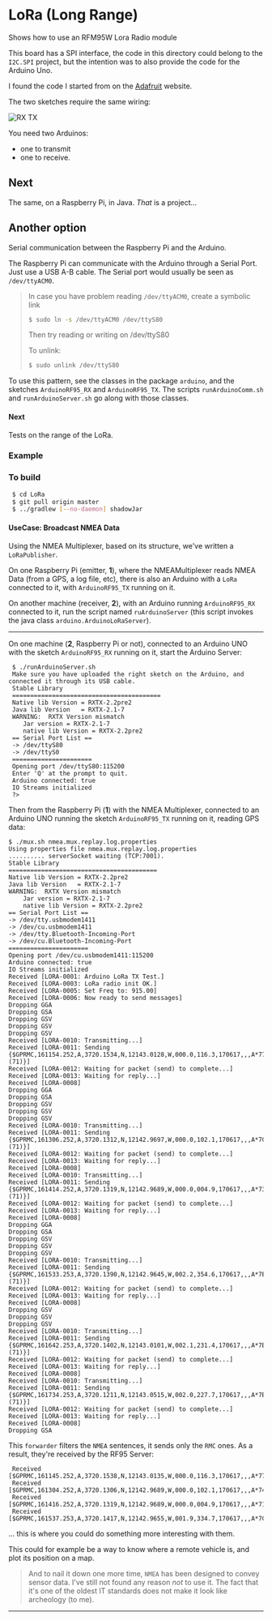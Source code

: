 # LoRa (Long Range)
Shows how to use an RFM95W Lora Radio module

This  board has a SPI interface, the code in this directory could belong to the `I2C.SPI` project, but the intention was to also provide the code for the Arduino Uno.

I found the code I started from on the [Adafruit](https://www.adafruit.com/product/3072) website.

The two sketches require the same wiring:

![RX TX](./RFM95_Arduino_bb.png)

You need two Arduinos: 
- one to transmit 
- one to receive.

## Next
The same, on a Raspberry Pi, in Java. _That_ is a project...


## Another option
Serial communication between the Raspberry Pi and the Arduino.

The Raspberry Pi can communicate with the Arduino through a Serial Port.
Just use a USB A-B cable. The Serial port would usually be seen as `/dev/ttyACM0`.

> In case you have problem reading `/dev/ttyACM0`, create a symbolic link
> ```bash
> $ sudo ln -s /dev/ttyACM0 /dev/ttyS80
> ```
> Then try reading or writing on /dev/ttyS80
>
> To unlink:
> ```bash
> $ sudo unlink /dev/ttyS80
> ```

To use this pattern, see the classes in the package `arduino`, and the sketches `ArduinoRF95_RX` and `ArduinoRF95_TX`.
The scripts `runArduinoComm.sh` and `runArduinoServer.sh` go along with those classes.

#### Next
Tests on the range of the LoRa.

### Example

### To build
```bash
 $ cd LoRa
 $ git pull origin master
 $ ../gradlew [--no-daemon] shadowJar
```

#### UseCase: Broadcast NMEA Data
Using the NMEA Multiplexer, based on its structure, we've written a `LoRaPublisher`.

On one Raspberry Pi (emitter, **1**), where the NMEAMultiplexer reads NMEA Data (from a GPS, a log file, etc),
there is also an Arduino with a `LoRa` connected to it, with `ArduinoRF95_TX` running on it.

On another machine (receiver, **2**), with an Arduino running `ArduinoRF95_RX` connected to it, run the script
named `ruArduinoServer` (this script invokes the java class `arduino.ArduinoLoRaServer`).

---

On one machine (**2**, Raspberry Pi or not), connected to an Arduino UNO with the
sketch `ArduinoRF95_RX` running on it, start the Arduino Server:
```
 $ ./runArduinoServer.sh
 Make sure you have uploaded the right sketch on the Arduino, and connected it through its USB cable.
 Stable Library
 =========================================
 Native lib Version = RXTX-2.2pre2
 Java lib Version   = RXTX-2.1-7
 WARNING:  RXTX Version mismatch
 	Jar version = RXTX-2.1-7
 	native lib Version = RXTX-2.2pre2
 == Serial Port List ==
 -> /dev/ttyS80
 -> /dev/ttyS0
 ======================
 Opening port /dev/ttyS80:115200
 Enter 'Q' at the prompt to quit.
 Arduino connected: true
 IO Streams initialized
 ?>
```

Then from the Raspberry Pi (**1**) with the NMEA Multiplexer, connected to an Arduino UNO
running the sketch `ArduinoRF95_TX` running on it, reading GPS data:

```
$ ./mux.sh nmea.mux.replay.log.properties
Using properties file nmea.mux.replay.log.properties
.......... serverSocket waiting (TCP:7001).
Stable Library
=========================================
Native lib Version = RXTX-2.2pre2
Java lib Version   = RXTX-2.1-7
WARNING:  RXTX Version mismatch
	Jar version = RXTX-2.1-7
	native lib Version = RXTX-2.2pre2
== Serial Port List ==
-> /dev/tty.usbmodem1411
-> /dev/cu.usbmodem1411
-> /dev/tty.Bluetooth-Incoming-Port
-> /dev/cu.Bluetooth-Incoming-Port
======================
Opening port /dev/cu.usbmodem1411:115200
Arduino connected: true
IO Streams initialized
Received [LORA-0001: Arduino LoRa TX Test.]
Received [LORA-0003: LoRa radio init OK.]
Received [LORA-0005: Set Freq to: 915.00]
Received [LORA-0006: Now ready to send messages]
Dropping GGA
Dropping GSA
Dropping GSV
Dropping GSV
Dropping GSV
Received [LORA-0010: Transmitting...]
Received [LORA-0011: Sending {$GPRMC,161154.252,A,3720.1534,N,12143.0128,W,000.0,116.3,170617,,,A*77 (71)}]
Received [LORA-0012: Waiting for packet (send) to complete...]
Received [LORA-0013: Waiting for reply...]
Received [LORA-0008]
Dropping GGA
Dropping GSA
Dropping GSV
Dropping GSV
Dropping GSV
Received [LORA-0010: Transmitting...]
Received [LORA-0011: Sending {$GPRMC,161306.252,A,3720.1312,N,12142.9697,W,000.0,102.1,170617,,,A*7C (71)}]
Received [LORA-0012: Waiting for packet (send) to complete...]
Received [LORA-0013: Waiting for reply...]
Received [LORA-0008]
Received [LORA-0010: Transmitting...]
Received [LORA-0011: Sending {$GPRMC,161414.252,A,3720.1319,N,12142.9689,W,000.0,004.9,170617,,,A*73 (71)}]
Received [LORA-0012: Waiting for packet (send) to complete...]
Received [LORA-0013: Waiting for reply...]
Received [LORA-0008]
Dropping GGA
Dropping GSA
Dropping GSV
Dropping GSV
Dropping GSV
Received [LORA-0010: Transmitting...]
Received [LORA-0011: Sending {$GPRMC,161533.253,A,3720.1390,N,12142.9645,W,002.2,354.6,170617,,,A*7E (71)}]
Received [LORA-0012: Waiting for packet (send) to complete...]
Received [LORA-0013: Waiting for reply...]
Received [LORA-0008]
Dropping GSV
Dropping GSV
Dropping GSV
Received [LORA-0010: Transmitting...]
Received [LORA-0011: Sending {$GPRMC,161642.253,A,3720.1402,N,12143.0101,W,002.1,231.4,170617,,,A*7B (71)}]
Received [LORA-0012: Waiting for packet (send) to complete...]
Received [LORA-0013: Waiting for reply...]
Received [LORA-0008]
Received [LORA-0010: Transmitting...]
Received [LORA-0011: Sending {$GPRMC,161734.253,A,3720.1211,N,12143.0515,W,002.0,227.7,170617,,,A*7B (71)}]
Received [LORA-0012: Waiting for packet (send) to complete...]
Received [LORA-0013: Waiting for reply...]
Received [LORA-0008]
Dropping GSA
```

This `forwarder` filters the `NMEA` sentences, it sends only the `RMC` ones.
As a result, they're received by the RF95 Server:

```
 Received [$GPRMC,161145.252,A,3720.1538,N,12143.0135,W,000.0,116.3,170617,,,A*77]
 Received [$GPRMC,161304.252,A,3720.1306,N,12142.9689,W,000.0,102.1,170617,,,A*74]
 Received [$GPRMC,161416.252,A,3720.1319,N,12142.9689,W,000.0,004.9,170617,,,A*71]
 Received [$GPRMC,161537.253,A,3720.1417,N,12142.9655,W,001.9,334.7,170617,,,A*7C]
```
... this is where you could do something more interesting with them.

This could for example be a way to know where a remote vehicle is, and plot its position on a map.

> And to nail it down one more time, `NMEA` has been designed to convey sensor data.
> I've still not found any reason _not_ to use it. The fact that it's one of the oldest IT standards
> does not make it look like archeology (to me).


---
